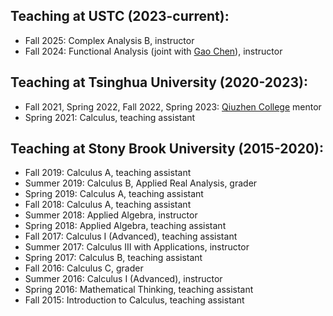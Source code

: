 Teaching at USTC (2023-current):
----------
* Fall 2025: Complex Analysis B, instructor
* Fall 2024: Functional Analysis (joint with [Gao Chen](http://staff.ustc.edu.cn/~chengao1/)), instructor

Teaching at Tsinghua University (2020-2023):
---------
* Fall 2021, Spring 2022, Fall 2022, Spring 2023: [Qiuzhen College](https://qzc.tsinghua.edu.cn) mentor
* Spring 2021: Calculus, teaching assistant

Teaching at Stony Brook University (2015-2020):
--------
* Fall 2019: Calculus A, teaching assistant
* Summer 2019: Calculus B, Applied Real Analysis, grader
* Spring 2019: Calculus A, teaching assistant
* Fall 2018: Calculus A, teaching assistant
* Summer 2018: Applied Algebra, instructor
* Spring 2018: Applied Algebra, teaching assistant
* Fall 2017: Calculus I (Advanced), teaching assistant
* Summer 2017: Calculus III with Applications, instructor
* Spring 2017: Calculus B, teaching assistant
* Fall 2016: Calculus C, grader
* Summer 2016: Calculus I (Advanced), instructor
* Spring 2016: Mathematical Thinking, teaching assistant
* Fall 2015: Introduction to Calculus, teaching assistant
